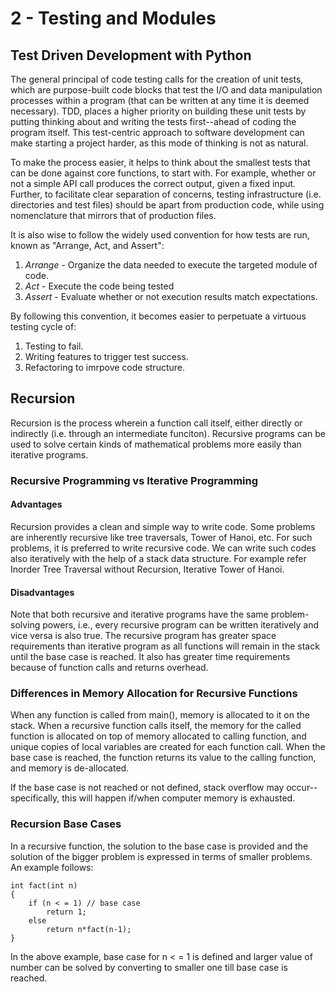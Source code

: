 # 2 - Testing and Modules

## Test Driven Development with Python

The general principal of code testing calls for the creation of unit tests, which are purpose-built code blocks that test the I/O and data manipulation processes within a program (that can be written at any time it is deemed necessary). TDD, places a higher priority on building these unit tests by putting thinking about and writing the tests first--ahead of coding the program itself. This test-centric approach to software development can make starting a project harder, as this mode of thinking is not as natural.

To make the process easier, it helps to think about the smallest tests that can be done against core functions, to start with. For example, whether or not a simple API call produces the correct output, given a fixed input. Further, to facilitate clear separation of concerns, testing infrastructure (i.e. directories and test files) should be apart from production code, while using nomenclature that mirrors that of production files.

It is also wise to follow the widely used convention for how tests are run, known as "Arrange, Act, and Assert":

1. *Arrange* - Organize the data needed to execute the targeted module of code.
2. *Act* - Execute the code being tested
3. *Assert* - Evaluate whether or not execution results match expectations.

By following this convention, it becomes easier to perpetuate a virtuous testing cycle of:

1. Testing to fail.
2. Writing features to trigger test success.
3. Refactoring to imrpove code structure.

## Recursion

Recursion is the process wherein a function call itself, either directly or indirectly (i.e. through an intermediate funciton). Recursive programs can be used to solve certain kinds of mathematical problems more easily than iterative programs.

### Recursive Programming vs Iterative Programming

#### Advantages

Recursion provides a clean and simple way to write code. Some problems are inherently recursive like tree traversals, Tower of Hanoi, etc. For such problems, it is preferred to write recursive code. We can write such codes also iteratively with the help of a stack data structure. For example refer Inorder Tree Traversal without Recursion, Iterative Tower of Hanoi.

#### Disadvantages

Note that both recursive and iterative programs have the same problem-solving powers, i.e., every recursive program can be written iteratively and vice versa is also true. The recursive program has greater space requirements than iterative program as all functions will remain in the stack until the base case is reached. It also has greater time requirements because of function calls and returns overhead.

### Differences in Memory Allocation for Recursive Functions

When any function is called from main(), memory is allocated to it on the stack. When a recursive function calls itself, the memory for the called function is allocated on top of memory allocated to calling function, and unique copies of local variables are created for each function call. When the base case is reached, the function returns its value to the calling function, and memory is de-allocated.

If the base case is not reached or not defined, stack overflow may occur--specifically, this will happen if/when computer memory is exhausted.

### Recursion Base Cases

In a recursive function, the solution to the base case is provided and the solution of the bigger problem is expressed in terms of smaller problems. An example follows:

```
int fact(int n)
{
    if (n < = 1) // base case
        return 1;
    else    
        return n*fact(n-1);    
}
```

In the above example, base case for n < = 1 is defined and larger value of number can be solved by converting to smaller one till base case is reached.
